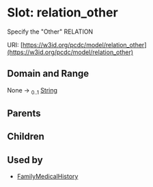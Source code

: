 
# Slot: relation_other


Specify the "Other" RELATION

URI: [https://w3id.org/pcdc/model/relation_other](https://w3id.org/pcdc/model/relation_other)


## Domain and Range

None &#8594;  <sub>0..1</sub> [String](types/String.md)

## Parents


## Children


## Used by

 * [FamilyMedicalHistory](FamilyMedicalHistory.md)
